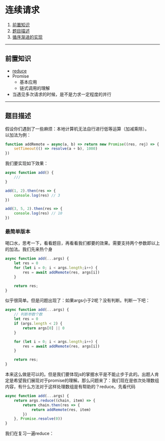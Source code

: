 # 连续请求

1. [前置知识](#1)
2. [题目描述](#2)
3. [循序渐进的实现](#3)

---

## <a id="1">前置知识</a>
* [reduce](#reduce)
* Promise
    - 基本应用
    - 链式调用的理解
* 当遇见多次请求的时候，是不是力求一定程度的并行

---

## <a id="2">题目描述</a>
假设你们遇到了一些麻烦：本地计算机无法自行进行低等运算（加减乘除）。  
以加法为例：
```javascript
function addRemote = async(a, b) => return new Promise((res, rej) => {
    setTimeout(() => resolve(a + b), 1000)
})
```
我们要实现如下效果：
```javascript
async function add() {
    ///
}

add(1, 2).then(res => {
    console.log(res) // 3
})

add(3, 5, 2).then(res => {
    console.log(res) // 10
})
```

### 最简单版本
喝口水，思考一下，看看题目，再看看我们都要的效果。需要支持两个参数即以上的加法。我们先来热个身
```js
async function add(...args) {
    let res = 0
    for (let i = 0; i < args.length;i++) {
        res = await addRemote(res, args[i])
    }

    return res;
}
```
似乎很简单。但是问题出现了：如果args小于2呢？没有判断。判断一下吧：
```js
async function add(...args) {
    // 判断参数个数
    let res = 0
    if (args.length < 2) {
        return args[0] || 0
    }

    for (let i = 0; i < args.length;i++) {
        res = await addRemote(res, args[i])
    }

    return res;
}
```
本来这么做是可以的。但是我们要体现js的掌握水平是不能止步于此的。出题人肯定是希望我们展现对于promise的理解。那么问题来了：我们现在是依次处理数组内容，有什么方法对于这样处理数组是有帮助的？reduce。先看代码
```js
async function add(...args) {
    return args.reduce((chain, item) => {
        return chain.then(res => {
            return addRemote(res, item)
        })
    }, Promise.resolve(0))
}
```
我们在复习一遍reduce：